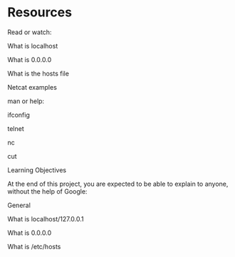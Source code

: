 Resources
=====================

Read or watch:



What is localhost

What is 0.0.0.0

What is the hosts file

Netcat examples

man or help:



ifconfig

telnet

nc

cut

Learning Objectives

At the end of this project, you are expected to be able to explain to anyone, without the help of Google:



General

What is localhost/127.0.0.1

What is 0.0.0.0

What is /etc/hosts

